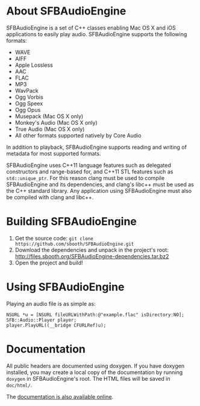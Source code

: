About SFBAudioEngine
====================

SFBAudioEngine is a set of C++ classes enabling Mac OS X and iOS applications to easily play audio.  SFBAudioEngine supports the following formats:

* WAVE
* AIFF
* Apple Lossless
* AAC
* FLAC
* MP3
* WavPack
* Ogg Vorbis
* Ogg Speex
* Ogg Opus
* Musepack (Mac OS X only)
* Monkey's Audio (Mac OS X only)
* True Audio (Mac OS X only)
* All other formats supported natively by Core Audio

In addition to playback, SFBAudioEngine supports reading and writing of metadata for most supported formats.

SFBAudioEngine uses C++11 language features such as delegated constructors and range-based for, and C++11 STL features such as `std::unique_ptr`.  For this reason clang must be used to compile SFBAudioEngine and its dependencies, and clang's libc++ must be used as the C++ standard library.  Any application using SFBAudioEngine must also be compiled with clang and libc++.

Building SFBAudioEngine
=======================

1. Get the source code: `git clone https://github.com/sbooth/SFBAudioEngine.git`
2. Download the dependencies and unpack in the project's root: http://files.sbooth.org/SFBAudioEngine-dependencies.tar.bz2
3. Open the project and build!

Using SFBAudioEngine
====================

Playing an audio file is as simple as:

~~~
NSURL *u = [NSURL fileURLWithPath:@"example.flac" isDirectory:NO];
SFB::Audio::Player player;
player.PlayURL((__bridge CFURLRef)u);
~~~

Documentation
=============

All public headers are documented using doxygen.  If you have doxygen installed, you may create a local copy of the documentation by running `doxygen` in SFBAudioEngine's root.  The HTML files will be saved in `doc/html/`.

The [documentation is also available online](http://sbooth.github.io/SFBAudioEngine/doc/).

